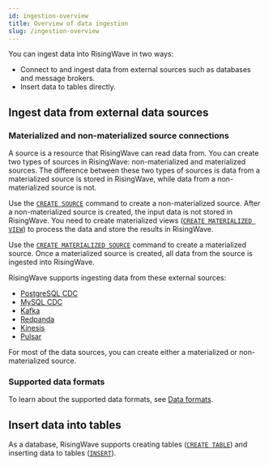 ```yaml
---
id: ingestion-overview
title: Overview of data ingestion
slug: /ingestion-overview
---
```


You can ingest data into RisingWave in two ways:

- Connect to and ingest data from external sources such as databases and message brokers.
- Insert data to tables directly.

## Ingest data from external data sources

### Materialized and non-materialized source connections

A source is a resource that RisingWave can read data from. You can create two types of sources in RisingWave: non-materialized and materialized sources. The difference between these two types of sources is data from a materialized source is stored in RisingWave, while data from a non-materialized source is not.

Use the [`CREATE SOURCE`](./sql/commands/sql-create-source.md) command to create a non-materialized source. After a non-materialized source is created, the input data is not stored in RisingWave. You need to create materialized views ([`CREATE MATERIALIZED VIEW`](./sql/commands/sql-create-mv.md)) to process the data and store the results in RisingWave.

Use the [`CREATE MATERIALIZED SOURCE`](./sql/commands/sql-create-source.md) command to create a materialized source. Once a materialized source is created, all data from the source is ingested into RisingWave.


RisingWave supports ingesting data from these external sources:

- [PostgreSQL CDC](./create-source/create-source-cdc.md)
- [MySQL CDC](./create-source/create-source-cdc.md)
- [Kafka](./create-source/create-source-kafka.md)
- [Redpanda](./create-source/create-source-redpanda.md)
- [Kinesis](./create-source/create-source-kinesis.md)
- [Pulsar](./create-source/create-source-pulsar.md)

For most of the data sources, you can create either a materialized or non-materialized source.

### Supported data formats

To learn about the supported data formats, see [Data formats](./sql/commands/sql-create-source.md#supported-formats).

## Insert data into tables

As a database, RisingWave supports creating tables ([`CREATE TABLE`](./sql/commands/sql-create-table.md)) and inserting data to tables ([`INSERT`](./sql/commands/sql-insert.md)).